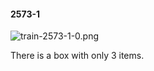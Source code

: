 #### 2573-1
![train-2573-1-0.png](https://github.com/lil-lab/nlvr/raw/master/nlvr/train/images/9/train-2573-1-0.png "train-2573-1-0.png")

There is a box with only 3 items.